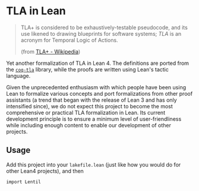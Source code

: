 # TLA in Lean

> TLA+ is considered to be exhaustively-testable pseudocode, and its use likened to drawing blueprints for software systems; _TLA_ is an acronym for Temporal Logic of Actions. 
>
> (from [TLA+ - Wikipedia](https://en.wikipedia.org/wiki/TLA%2B))

Yet another formalization of TLA in Lean 4. The definitions are ported from the [`coq-tla`](https://github.com/tchajed/coq-tla) library, while the proofs are written using Lean's tactic language. 

Given the unprecedented enthusiasm with which people have been using Lean to formalize various concepts and port formalizations from other proof assistants (a trend that began with the release of Lean 3 and has only intensified since), we do not expect this project to become the most comprehensive or practical TLA formalization in Lean. Its current development principle is to ensure a minimum level of user-friendliness while including enough content to enable our development of other projects. 

## Usage

Add this project into your `lakefile.lean` (just like how you would do for other Lean4 projects), and then

```lean
import Lentil
```

